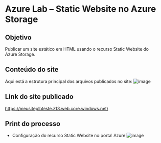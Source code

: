 # Azure Lab – Static Website no Azure Storage

## Objetivo

Publicar um site estático em HTML usando o recurso Static Website do Azure Storage.

## Conteúdo do site
Aqui está a estrutura principal dos arquivos publicados no site:
![image](https://github.com/user-attachments/assets/f631c5ff-89be-43e8-9c21-526616d9dbd5)


## Link do site publicado
https://meusiteplbteste.z13.web.core.windows.net/

## Print do processo
- Configuração do recurso Static Website no portal Azure
![image](https://github.com/user-attachments/assets/f213a48f-ee18-47d4-8f6f-1038b34b68f5)


